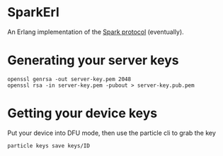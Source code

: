 SparkErl
========

An Erlang implementation of the [Spark protocol](https://github.com/spark/spark-protocol) (eventually).



Generating your server keys
===========================

    openssl genrsa -out server-key.pem 2048
    openssl rsa -in server-key.pem -pubout > server-key.pub.pem

Getting your device keys
========================


Put your device into DFU mode, then use the particle cli to grab the key

    particle keys save keys/ID

